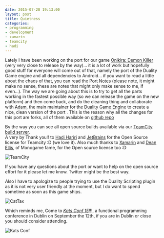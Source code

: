 ```yaml
---
date: 2015-07-28 19:13:00
layout: post
title: Quietness 
categories:
- programming 
- development
- xamarin
- teamcity
- hadi
---
```



Lately I have been working on the port for our game [Onikira: Demon Killer](onikira.com) (very very close to release by the way)... it is a lot of work but hopefully good stuff for everyone will come out of that, namely the port of the Duality Game engine and all dependencies to Android... if you want to read a little about the chaos of that, you can read the [Port Notes](https://github.com/Andrea/Portdocs/blob/master/README.md) (please note, it might make no sense, these are notes that might only make sense to me, if even...). The way we are going about this is to try to get all the parts working in the fastest possible way (so we can release the game on the new platform) and then come back, and do the cleaning thing and collaborate with [Adam](https://github.com/AdamsLair), the main maintainer for the [Duality Game Engine](http://duality.adamslair.net/) to create a nice, clean version of the port . This is the reason why all the changes for this port are forks, all of them available on [github repo](https://github.com/batbuild?tab=repositories) 

By the way you can see all open source builds  available via our [TeamCity build server](http://teamcity.ngrok.io/overview.html).  
A very by  Thank you!!  to  [Hadi Hariri](https://twitter.com/hhariri) and [JetBrains](https://www.jetbrains.com/) for the Open Source license for Teamcity :D (we love it). Also much thanks to [Xamarin](xamarin.com) and [Dean Ellis](https://github.com/dellis1972), of Monogame fame, for the Open source license too :D

![TeamCity](http://i.imgur.com/PxC8zVkl.png)

If you have any questions about the port or want to help on the open source effort for it please let me know. Twitter might be the best way.

Also I have to apologize to people trying to use the Duality Scripting plugin as it is not very user friendly at the moment, but I do want to spend sometime as soon as this game ships.

![CatTax](http://i.imgur.com/FShbUoXl.jpg)

Which reminds me, Come to [*Kats Conf 15*](functionalkats.com)!!!, a functional programming conference in Dublin on September the 12th, if you are in Dublin or close you should consider attending. 


![Kats Conf](http://functionalkats.com/assets/pictures/functional-kats-logo.png)